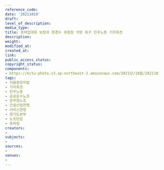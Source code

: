 ```yaml
---
reference_code: 
date: '20211019'
draft: 
level_of_description: 
media_type: 
title: 총파업대회 보장과 양경수 위원장 석방 촉구 민주노총 기자회견
description: 
weight: 
modified_at: 
created_at: 
link: 
public_access_status: 
copyright_status: 
components:
- https://kctu-photo.s3.ap-northeast-2.amazonaws.com/2021년/10월/20211019-총파업대회+보장과+양경수+위원장+석방+촉구+민주노총+기자회견_서울중앙지법_기자회견_민주노총_공공운수노조_공무원노조_건설산업연맹_서비스연맹_경기도본부_노조탄압_총파업/_1D20087.jpg
tags:
- 서울중앙지법
- 기자회견
- 민주노총
- 공공운수노조
- 공무원노조
- 건설산업연맹
- 서비스연맹
- 경기도본부
- 노조탄압
- 총파업
creators:
- 
subjects:
- 
sources:
- 
venues:
- 
---
```

